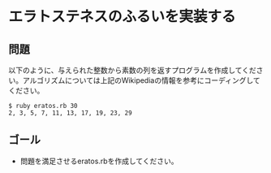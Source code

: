 # エラトステネスのふるいを実装する

## 問題

以下のように、与えられた整数から素数の列を返すプログラムを作成してください。アルゴリズムについては上記のWikipediaの情報を参考にコーディングしてください。

```text
$ ruby eratos.rb 30
2, 3, 5, 7, 11, 13, 17, 19, 23, 29
```

## ゴール

- 問題を満足させるeratos.rbを作成してください。
